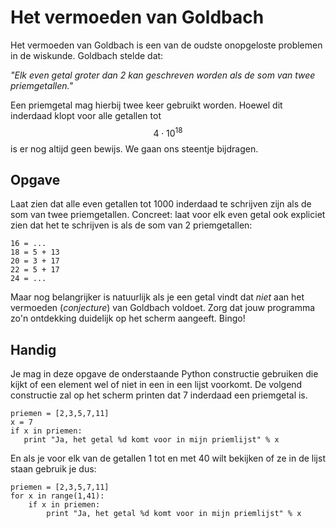 # Het vermoeden van Goldbach

Het vermoeden van Goldbach is een van de oudste onopgeloste problemen in de wiskunde. Goldbach stelde dat:

*"Elk even getal groter dan 2 kan geschreven worden als de som van twee priemgetallen."*

Een priemgetal mag hierbij twee keer gebruikt worden. Hoewel dit inderdaad klopt voor alle getallen tot $$4\cdot10^{18}$$ is er nog altijd geen bewijs. We gaan ons steentje bijdragen. 

## Opgave

Laat zien dat alle even getallen tot 1000 inderdaad te schrijven zijn als de som van twee priemgetallen. Concreet: laat voor elk even getal ook expliciet zien dat het te schrijven is als de som van 2 priemgetallen:

   	16 = ...
	18 = 5 + 13 
    20 = 3 + 17 
    22 = 5 + 17
    24 = ...

Maar nog belangrijker is natuurlijk als je een getal vindt dat *niet* aan het vermoeden (*conjecture*) van Goldbach voldoet. Zorg dat jouw programma zo'n ontdekking duidelijk op het scherm aangeeft. Bingo!

## Handig

Je mag in deze opgave de onderstaande Python constructie gebruiken die kijkt of een element wel of niet in een in een lijst voorkomt. De volgend constructie zal op het scherm printen dat 7 inderdaad een priemgetal is.

    priemen = [2,3,5,7,11]
    x = 7
	if x in priemen:
	   print "Ja, het getal %d komt voor in mijn priemlijst" % x

En als je voor elk van de getallen 1 tot en met 40 wilt bekijken of ze in de lijst staan gebruik je dus:

    priemen = [2,3,5,7,11]
    for x in range(1,41):
	    if x in priemen:
            print "Ja, het getal %d komt voor in mijn priemlijst" % x

